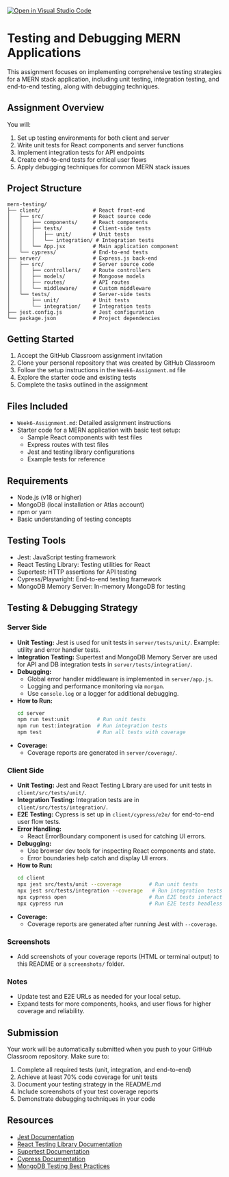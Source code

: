 [![Open in Visual Studio Code](https://classroom.github.com/assets/open-in-vscode-2e0aaae1b6195c2367325f4f02e2d04e9abb55f0b24a779b69b11b9e10269abc.svg)](https://classroom.github.com/online_ide?assignment_repo_id=19940643&assignment_repo_type=AssignmentRepo)
# Testing and Debugging MERN Applications

This assignment focuses on implementing comprehensive testing strategies for a MERN stack application, including unit testing, integration testing, and end-to-end testing, along with debugging techniques.

## Assignment Overview

You will:
1. Set up testing environments for both client and server
2. Write unit tests for React components and server functions
3. Implement integration tests for API endpoints
4. Create end-to-end tests for critical user flows
5. Apply debugging techniques for common MERN stack issues

## Project Structure

```
mern-testing/
├── client/                 # React front-end
│   ├── src/                # React source code
│   │   ├── components/     # React components
│   │   ├── tests/          # Client-side tests
│   │   │   ├── unit/       # Unit tests
│   │   │   └── integration/ # Integration tests
│   │   └── App.jsx         # Main application component
│   └── cypress/            # End-to-end tests
├── server/                 # Express.js back-end
│   ├── src/                # Server source code
│   │   ├── controllers/    # Route controllers
│   │   ├── models/         # Mongoose models
│   │   ├── routes/         # API routes
│   │   └── middleware/     # Custom middleware
│   └── tests/              # Server-side tests
│       ├── unit/           # Unit tests
│       └── integration/    # Integration tests
├── jest.config.js          # Jest configuration
└── package.json            # Project dependencies
```

## Getting Started

1. Accept the GitHub Classroom assignment invitation
2. Clone your personal repository that was created by GitHub Classroom
3. Follow the setup instructions in the `Week6-Assignment.md` file
4. Explore the starter code and existing tests
5. Complete the tasks outlined in the assignment

## Files Included

- `Week6-Assignment.md`: Detailed assignment instructions
- Starter code for a MERN application with basic test setup:
  - Sample React components with test files
  - Express routes with test files
  - Jest and testing library configurations
  - Example tests for reference

## Requirements

- Node.js (v18 or higher)
- MongoDB (local installation or Atlas account)
- npm or yarn
- Basic understanding of testing concepts

## Testing Tools

- Jest: JavaScript testing framework
- React Testing Library: Testing utilities for React
- Supertest: HTTP assertions for API testing
- Cypress/Playwright: End-to-end testing framework
- MongoDB Memory Server: In-memory MongoDB for testing

## Testing & Debugging Strategy

### Server Side
- **Unit Testing:** Jest is used for unit tests in `server/tests/unit/`. Example: utility and error handler tests.
- **Integration Testing:** Supertest and MongoDB Memory Server are used for API and DB integration tests in `server/tests/integration/`.
- **Debugging:**
  - Global error handler middleware is implemented in `server/app.js`.
  - Logging and performance monitoring via `morgan`.
  - Use `console.log` or a logger for additional debugging.
- **How to Run:**
  ```sh
  cd server
  npm run test:unit         # Run unit tests
  npm run test:integration  # Run integration tests
  npm test                  # Run all tests with coverage
  ```
- **Coverage:**
  - Coverage reports are generated in `server/coverage/`.

### Client Side
- **Unit Testing:** Jest and React Testing Library are used for unit tests in `client/src/tests/unit/`.
- **Integration Testing:** Integration tests are in `client/src/tests/integration/`.
- **E2E Testing:** Cypress is set up in `client/cypress/e2e/` for end-to-end user flow tests.
- **Error Handling:**
  - React ErrorBoundary component is used for catching UI errors.
- **Debugging:**
  - Use browser dev tools for inspecting React components and state.
  - Error boundaries help catch and display UI errors.
- **How to Run:**
  ```sh
  cd client
  npx jest src/tests/unit --coverage         # Run unit tests
  npx jest src/tests/integration --coverage   # Run integration tests
  npx cypress open                           # Run E2E tests interactively
  npx cypress run                            # Run E2E tests headlessly
  ```
- **Coverage:**
  - Coverage reports are generated after running Jest with `--coverage`.

### Screenshots
- Add screenshots of your coverage reports (HTML or terminal output) to this README or a `screenshots/` folder.

### Notes
- Update test and E2E URLs as needed for your local setup.
- Expand tests for more components, hooks, and user flows for higher coverage and reliability.

## Submission

Your work will be automatically submitted when you push to your GitHub Classroom repository. Make sure to:

1. Complete all required tests (unit, integration, and end-to-end)
2. Achieve at least 70% code coverage for unit tests
3. Document your testing strategy in the README.md
4. Include screenshots of your test coverage reports
5. Demonstrate debugging techniques in your code

## Resources

- [Jest Documentation](https://jestjs.io/docs/getting-started)
- [React Testing Library Documentation](https://testing-library.com/docs/react-testing-library/intro/)
- [Supertest Documentation](https://github.com/visionmedia/supertest)
- [Cypress Documentation](https://docs.cypress.io/)
- [MongoDB Testing Best Practices](https://www.mongodb.com/blog/post/mongodb-testing-best-practices) 